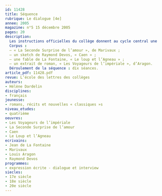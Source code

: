 ```yaml
---
id: 11428
title: Séquence
rubrique: Le dialogue [4e]
annee: 2005
magazine: n°5 15 décembre 2005
pages: 20
description: 
  Les instructions officielles du collège donnent au cycle central une place importante à l’étude du dialogue. Il se situe à la fois dans le travail de lecture, d’écriture – insérer des passages dialogués dans des récits de plus en plus complexes – et d’oral – écouter des dialogues, pratiquer des jeux de rôles en cinquième, échanger des arguments en quatrième. Au cours de cette séquence, les élèves effectuent un parcours à travers un ensemble de textes de nature différente qui leur permettent de repérer le fonctionnement du dialogue et ses enjeux variés, mais aussi de comprendre ce qui singularise les divers genres littéraires. Ce parcours est destiné à faire acquérir aux élèves des compétences de lecture et d’écriture : insérer un dialogue dans un récit en étant conscient de ses enjeux.
  Corpus :
  – « La Seconde Surprise de l’amour », de Marivaux ;
  – un sketch de Raymond Devos, « Caen » ;
  – une fable de La Fontaine, « Le loup et l’Agneau » ;
  – un extrait de roman, « Les Voyageurs de l’impériale », d’Aragon.
  Déroulement de la séquence : dix séances.
article_pdf: 11428.pdf
revue: L’école des lettres des collèges
auteurs:
- Hélène Dardelin
disciplines:
- français
jeunesse:
- romans, récits et nouvelles « classiques »s
niveau_etudes:
- quatrième
oeuvres:
- Les Voyageurs de l’impériale
- La Seconde Surprise de l’amour
- Caen
- Le Loup et l’Agneau 
ecrivains:
- Jean de La Fontaine
- Marivaux
- Louis Aragon
- Raymond Devos
programmes:
- expression écrite - dialogue et interview
siecles:
- 17e siècle
- 18e siècle
- 20e siècle
---
```

